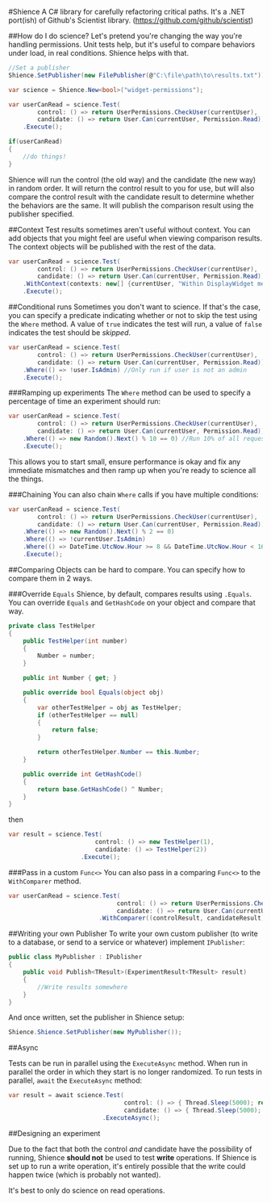 ﻿#Shience
A C# library for carefully refactoring critical paths. It's a .NET port(ish) of Github's Scientist library. (https://github.com/github/scientist)

##How do I do science?
Let's pretend you're changing the way you're handling permissions. Unit tests help, but it's useful to compare behaviors under load, in real conditions. Shience helps with that.

```csharp
//Set a publisher
Shience.SetPublisher(new FilePublisher(@"C:\file\path\to\results.txt"));

var science = Shience.New<bool>("widget-permissions");

var userCanRead = science.Test(
        control: () => return UserPermissions.CheckUser(currentUser), 
        candidate: () => return User.Can(currentUser, Permission.Read))
    .Execute();

if(userCanRead)
{
    //do things!
}
```

Shience will run the control (the old way) and the candidate (the new way) in random order. It will return the control result to you for use, but will also compare the control result with the candidate result to determine whether the behaviors are the same. It will publish the comparison result using the publisher specified.

##Context
Test results sometimes aren't useful without context. You can add objects that you might feel are useful when viewing comparison results. The context objects will be published with the rest of the data.

```csharp
var userCanRead = science.Test(
        control: () => return UserPermissions.CheckUser(currentUser), 
        candidate: () => return User.Can(currentUser, Permission.Read))
    .WithContext(contexts: new[] {currentUser, "Within DisplayWidget method", DateTime.UtcNow })
    .Execute();
```

##Conditional runs
Sometimes you don't want to science. If that's the case, you can specify a predicate indicating whether or not to skip the test using the `Where` method. A value of `true` indicates the test will run, a value of `false` indicates the test should be *skipped*.

```csharp
var userCanRead = science.Test(
        control: () => return UserPermissions.CheckUser(currentUser),
        candidate: () => return User.Can(currentUser, Permission.Read))
    .Where(() => !user.IsAdmin) //Only run if user is not an admin
    .Execute();
```

###Ramping up experiments
The `Where` method can be used to specify a percentage of time an experiment should run:

```csharp
var userCanRead = science.Test(
        control: () => return UserPermissions.CheckUser(currentUser),
        candidate: () => return User.Can(currentUser, Permission.Read))
    .Where(() => new Random().Next() % 10 == 0) //Run 10% of all requests
    .Execute();
```

This allows you to start small, ensure performance is okay and fix any immediate mismatches and then ramp up when you're ready to science all the things.

###Chaining
You can also chain `Where` calls if you have multiple conditions:

```csharp
var userCanRead = science.Test(
        control: () => return UserPermissions.CheckUser(currentUser),
        candidate: () => return User.Can(currentUser, Permission.Read))
    .Where(() => new Random().Next() % 2 == 0)
    .Where(() => !currentUser.IsAdmin)
    .Where(() => DateTime.UtcNow.Hour >= 8 && DateTime.UtcNow.Hour < 16) //Don't run at peak hours
    .Execute();
```

##Comparing
Objects can be hard to compare. You can specify how to compare them in 2 ways.

###Override `Equals`
Shience, by default, compares results using `.Equals`. You can override `Equals` and `GetHashCode` on your object and compare that way.

```csharp
private class TestHelper
{
    public TestHelper(int number)
    {
        Number = number;
    }

    public int Number { get; }

    public override bool Equals(object obj)
    {
        var otherTestHelper = obj as TestHelper;
        if (otherTestHelper == null)
        {
            return false;
        }

        return otherTestHelper.Number == this.Number;
    }

    public override int GetHashCode()
    {
        return base.GetHashCode() ^ Number;
    }
}
```

then

```csharp
var result = science.Test(
                        control: () => new TestHelper(1),
                        candidate: () => TestHelper(2))
                    .Execute();
```

###Pass in a custom `Func<>`
You can also pass in a comparing `Func<>` to the `WithComparer` method.

```csharp
var userCanRead = science.Test(
                              control: () => return UserPermissions.CheckUser(currentUser), 
                              candidate: () => return User.Can(currentUser, Permission.Read))
                         .WithComparer((controlResult, candidateResult) => controlResult == candidateResult);
```

##Writing your own Publisher
To write your own custom publisher (to write to a database, or send to a service or whatever) implement `IPublisher`:

```csharp
public class MyPublisher : IPublisher
{
    public void Publish<TResult>(ExperimentResult<TResult> result)
    {
        //Write results somewhere
    }
}
```

And once written, set the publisher in Shience setup:

```csharp
Shience.Shience.SetPublisher(new MyPublisher());
```

##Async

Tests can be run in parallel using the `ExecuteAsync` method. When run in parallel the order in which they start is no longer randomized. To run tests in parallel, `await` the `ExecuteAsync` method:

```csharp
var result = await science.Test(
                                control: () => { Thread.Sleep(5000); return true; },
                                candidate: () => { Thread.Sleep(5000); return true; })
                          .ExecuteAsync();
```

##Designing an experiment

Due to the fact that both the control *and* candidate have the possibility of running, Shience **should not** be used to test **write** operations. If Shience is set up to run a write operation, it's entirely possible that the write could happen twice (which is probably not wanted). 

It's best to only do science on read operations. 
